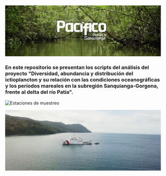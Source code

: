 
[![Expedición Pacifico: Bocas de Sanquianga](Cabezote.png)](https://youtu.be/Rsuj0Ps-Ugk)

### En este repositorio se presentan los scripts del análisis del proyecto "Diversidad, abundancia y distribución del ictioplancton y su relación con las condiciones oceanográficas y los períodos mareales en la subregión Sanquianga-Gorgona, frente al delta del río Patía".


![Estaciones de muestreo](Mapa_Estaciones_Bocas.tif)


![Caption for the picture.](Screen_shot.png)

